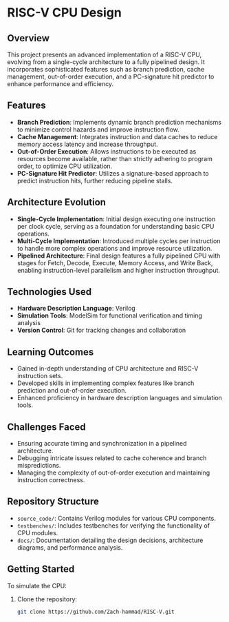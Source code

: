 # RISC-V CPU Design

## Overview

This project presents an advanced implementation of a RISC-V CPU, evolving from a single-cycle architecture to a fully pipelined design. It incorporates sophisticated features such as branch prediction, cache management, out-of-order execution, and a PC-signature hit predictor to enhance performance and efficiency.

## Features

- **Branch Prediction**: Implements dynamic branch prediction mechanisms to minimize control hazards and improve instruction flow.
- **Cache Management**: Integrates instruction and data caches to reduce memory access latency and increase throughput.
- **Out-of-Order Execution**: Allows instructions to be executed as resources become available, rather than strictly adhering to program order, to optimize CPU utilization.
- **PC-Signature Hit Predictor**: Utilizes a signature-based approach to predict instruction hits, further reducing pipeline stalls.

## Architecture Evolution

- **Single-Cycle Implementation**: Initial design executing one instruction per clock cycle, serving as a foundation for understanding basic CPU operations.
- **Multi-Cycle Implementation**: Introduced multiple cycles per instruction to handle more complex operations and improve resource utilization.
- **Pipelined Architecture**: Final design features a fully pipelined CPU with stages for Fetch, Decode, Execute, Memory Access, and Write Back, enabling instruction-level parallelism and higher instruction throughput.

## Technologies Used

- **Hardware Description Language**: Verilog
- **Simulation Tools**: ModelSim for functional verification and timing analysis
- **Version Control**: Git for tracking changes and collaboration

## Learning Outcomes

- Gained in-depth understanding of CPU architecture and RISC-V instruction sets.
- Developed skills in implementing complex features like branch prediction and out-of-order execution.
- Enhanced proficiency in hardware description languages and simulation tools.

## Challenges Faced

- Ensuring accurate timing and synchronization in a pipelined architecture.
- Debugging intricate issues related to cache coherence and branch mispredictions.
- Managing the complexity of out-of-order execution and maintaining instruction correctness.

## Repository Structure

- `source_code/`: Contains Verilog modules for various CPU components.
- `testbenches/`: Includes testbenches for verifying the functionality of CPU modules.
- `docs/`: Documentation detailing the design decisions, architecture diagrams, and performance analysis.

## Getting Started

To simulate the CPU:

1. Clone the repository:
   ```bash
   git clone https://github.com/Zach-hammad/RISC-V.git
